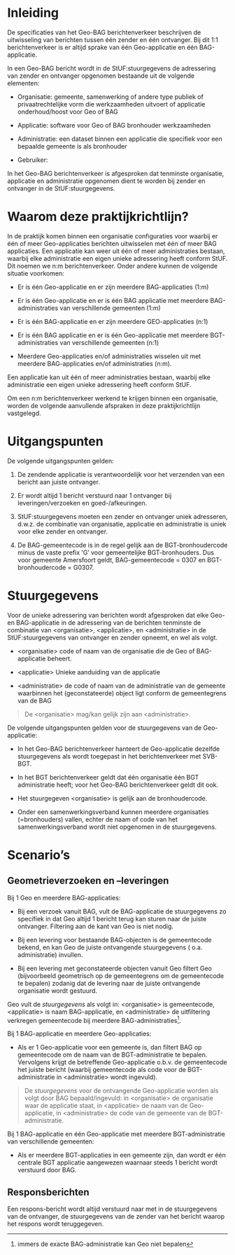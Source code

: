Inleiding
=========

De specificaties van het Geo-BAG berichtenverkeer beschrijven de uitwisseling
van berichten tussen één zender en één ontvanger. Bij dit 1:1 berichtenverkeer
is er altijd sprake van één Geo-applicatie en één BAG-applicatie.

In een Geo-BAG bericht wordt in de StUF:stuurgegevens de adressering van zender
en ontvanger opgenomen bestaande uit de volgende elementen:

-   Organisatie: gemeente, samenwerking of andere type publiek of
    privaatrechtelijke vorm die werkzaamheden uitvoert of applicatie
    onderhoud/hoost voor Geo of BAG

-   Applicatie: software voor Geo of BAG bronhouder werkzaamheden

-   Administratie: een dataset binnen een applicatie die specifiek voor een
    bepaalde gemeente is als bronhouder

-   Gebruiker:

In het Geo-BAG berichtenverkeer is afgesproken dat tenminste organisatie,
applicatie en administratie opgenomen dient te worden bij zender en ontvanger in
de StUF:stuurgegevens.

Waarom deze praktijkrichtlijn?
==============================

In de praktijk komen binnen een organisatie configuraties voor waarbij er één of
meer Geo-applicaties berichten uitwisselen met één of meer BAG applicaties. Een
applicatie kan weer uit één of meer administraties bestaan, waarbij elke
administratie een eigen unieke adressering heeft conform StUF. Dit noemen we n:m
berichtenverkeer. Onder andere kunnen de volgende situatie voorkomen:

-   Er is één Geo-applicatie en er zijn meerdere BAG-applicaties (1:m)

-   Er is één Geo-applicatie en er is één BAG applicatie met meerdere
    BAG-administraties van verschillende gemeenten (1:m)

-   Er is één BAG-applicatie en er zijn meerdere GEO-applicaties (n:1)

-   Er is één BAG applicatie en er is één Geo-applicatie met meerdere
    BGT-administraties van verschillende gemeenten (n:1)

-   Meerdere Geo-applicaties en/of administraties wisselen uit met meerdere
    BAG-applicaties en/of administraties (n:m).

Een applicatie kan uit één of meer administraties bestaan, waarbij elke
administratie een eigen unieke adressering heeft conform StUF.

Om een n:m berichtenverkeer werkend te krijgen binnen een organisatie, worden de
volgende aanvullende afspraken in deze praktijkrichtlijn vastgelegd.

Uitgangspunten
==============

De volgende uitgangspunten gelden:

1.  De zendende applicatie is verantwoordelijk voor het verzenden van een
    bericht aan juiste ontvanger.

2.  Er wordt altijd 1 bericht verstuurd naar 1 ontvanger bij
    leveringen/verzoeken en goed-/afkeuringen.

3.  StUF:stuurgegevens moeten een zender en ontvanger uniek adresseren, d.w.z.
    de combinatie van organisatie, applicatie en administratie is uniek voor
    elke zender en ontvanger.

4.  De BAG-gemeentecode is in de regel gelijk aan de BGT-bronhoudercode minus de
    vaste prefix ‘G’ voor gemeentelijke BGT-bronhouders. Dus voor gemeente
    Amersfoort geldt, BAG-gemeentecode = 0307 en BGT-bronhoudercode = G0307.

Stuurgegevens
=============

Voor de unieke adressering van berichten wordt afgesproken dat elke Geo- en
BAG-applicatie in de adressering van de berichten tenminste de combinatie van
\<organisatie\>, \<applicatie\>, en \<administratie\> in de StUF:stuurgegevens
van ontvanger en zender opneemt, en wel als volgt.

-   \<organisatie\> code of naam van de organisatie die de Geo of BAG-applicatie
    beheert.

-   \<applicatie\> Unieke aanduiding van de applicatie

-   \<administratie\> de code of naam van de administratie van de gemeente
    waarbinnen het (geconstateerde) object ligt conform de gemeentegrens van de
    BAG

>   De \<organisatie\> mag/kan gelijk zijn aan \<administratie\>.

De volgende uitgangspunten gelden voor de stuurgegevens van de Geo-applicatie:

-   In het Geo-BAG berichtenverkeer hanteert de Geo-applicatie dezelfde
    stuurgegevens als wordt toegepast in het berichtenverkeer met SVB-BGT.

-   In het BGT berichtenverkeer geldt dat één organisatie één BGT administratie
    heeft; voor het Geo-BAG berichtenverkeer geldt dit ook.

-   Het stuurgegeven \<organisatie\> is gelijk aan de bronhoudercode.

-   Onder een samenwerkingsverband kunnen meerdere organisaties (=bronhouders)
    vallen, echter de naam of code van het samenwerkingsverband wordt niet
    opgenomen in de stuurgegevens.

Scenario’s
==========

Geometrieverzoeken en –leveringen
---------------------------------

Bij 1 Geo en meerdere BAG-applicaties:

-   Bij een verzoek vanuit BAG, vult de BAG-applicatie de stuurgegevens zo
    specifiek in dat Geo altijd 1 bericht terug kan sturen naar de juiste
    ontvanger. Filtering aan de kant van Geo is niet nodig.

-   Bij een levering voor bestaande BAG-objecten is de gemeentecode bekend, en
    kan Geo de juiste ontvangende stuurgegevens ( o.a. administratie) invullen.

-   Bij een levering met geconstateerde objecten vanuit Geo filtert Geo
    (bijvoorbeeld geometrisch op de gemeentegrens om de gemeentecode te bepalen)
    zodanig dat de levering naar de juiste ontvangende organisatie wordt
    gestuurd.

Geo vult de *stuurgegevens* als volgt in: \<organisatie\> is gemeentecode,
\<applicatie\> is naam BAG-applicatie, en \<administratie\> de uitfiltering
verkregen gemeentecode bij meerdere BAG-administraties[^1].

[^1]: immers de exacte BAG-administratie kan Geo niet bepalen

Bij 1 BAG-applicatie en meerdere Geo-applicaties:

-   Als er 1 Geo-applicatie voor een gemeente is, dan filtert BAG op
    gemeentecode om de naam van de BGT-administratie te bepalen. Vervolgens
    krijgt de betreffende Geo-applicatie o.b.v. de gemeentecode het juiste
    bericht (waarbij gemeentecode als code voor de BGT-administratie in
    \<administratie\> wordt ingevuld).

>   De *stuurgegevens* voor de ontvangende Geo-applicatie worden als volgt door
>   BAG bepaald/ingevuld: in \<organisatie\> de organisatie waar de applicatie
>   staat, in \<applicatie\> de naam van de Geo-applicatie, in \<administratie\>
>   de code van de gemeente van de BGT-administratie.

Bij 1 BAG-applicatie en één Geo-applicatie met meerdere BGT-administratie van
verschillende gemeenten:

-   Als er meerdere BGT-applicaties in een gemeente zijn, dan wordt er één
    centrale BGT applicatie aangewezen waarnaar steeds 1 bericht wordt verstuurd
    door BAG.

Responsberichten
----------------

Een respons-bericht wordt altijd verstuurd naar met in de stuurgegevens van de
ontvanger, de stuurgegevens van de zender van het bericht waarop het respons
wordt teruggegeven.
